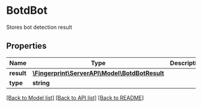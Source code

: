 # BotdBot
Stores bot detection result


## Properties
Name | Type | Description | Notes
------------ | ------------- | ------------- | -------------
**result** | [**\Fingerprint\ServerAPI\Model\BotdBotResult**](BotdBotResult.md) |  | 
**type** | **string** |  | [optional] 

[[Back to Model list]](../../README.md#documentation-for-models) [[Back to API list]](../../README.md#documentation-for-api-endpoints) [[Back to README]](../../README.md)

